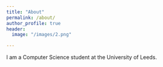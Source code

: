 ```yaml
---
title: "About"
permalink: /about/
author_profile: true
header:
  image: "/images/2.png"

---
```

I am a Computer Science student at the University of Leeds.
